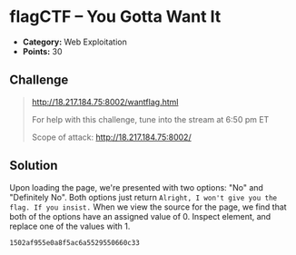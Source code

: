 # flagCTF – You Gotta Want It

* **Category:** Web Exploitation
* **Points:** 30

## Challenge

>http://18.217.184.75:8002/wantflag.html
>
>For help with this challenge, tune into the stream at 6:50 pm ET
>
>Scope of attack: http://18.217.184.75:8002/

## Solution

Upon loading the page, we're presented with two options: "No" and "Definitely No". Both options just return ```Alright, I won't give you the flag. If you insist.```
When we view the source for the page, we find that both of the options have an assigned value of 0. Inspect element, and replace one of the values with 1.


```
1502af955e0a8f5ac6a5529550660c33
```